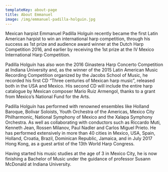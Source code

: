 ```yaml
---
templateKey: about-page
title: About Emmanuel
image: /img/emmanuel-padilla-holguin.jpg
---
```


Mexican harpist Emmanuel Padilla Holguín recently became the first Latin American harpist to win an international harp competition, through his success as 1st prize and audience award winner at the Dutch Harp Competition 2016, and earlier by receiving the 1st prize at the IV Mexico International Harp Competition.

Padilla Holguín has also won the 2016 Ginastera Harp Concerto Competition at Indiana University and, as the winner of the 2015 Latin American Music Recording Competition organized by the Jacobs School of Music, he recorded his first CD “Three centuries of Mexican harp music”, released both in the USA and Mexico. His second CD will include the entire harp catalogue by Mexican composer Mario Ruiz Armengol, thanks to a grant from Mexico’s National Fund for the Arts.

Padilla Holguín has performed with renowned ensembles like Holland Baroque, Bolívar Soloists, Youth Orchestra of the Americas, Mexico City Philharmonic, National Symphony of Mexico and the Xalapa Symphony Orchestra. As well as collaborating with conductors such as Riccardo Muti, Kenneth Jean, Rossen Milanov, Paul Nadler and Carlos Miguel Prieto. He has performed extensively in more than 40 cities in Mexico, USA, Spain, Holland, Croatia, Brazil, Dominican Republic, Jamaica, and in July 2017 Hong Kong, as a guest artist of the 13th World Harp Congress.

Having started his music studies at the age of 3 in Mexico City, he is now finishing a Bachelor of Music under the guidance of professor Susann McDonald at Indiana University.
